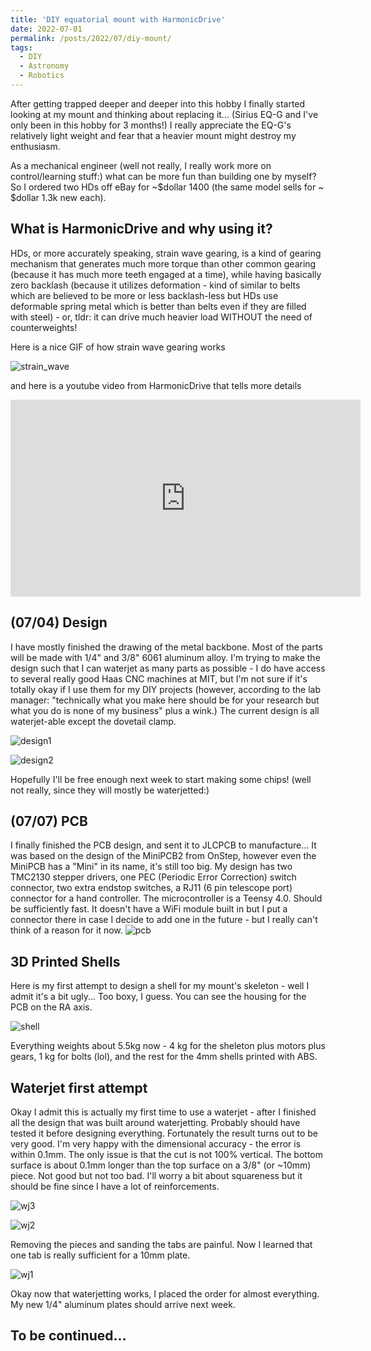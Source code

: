 ```yaml
---
title: 'DIY equatorial mount with HarmonicDrive'
date: 2022-07-01
permalink: /posts/2022/07/diy-mount/
tags:
  - DIY
  - Astronomy
  - Robotics
---
```


After getting trapped deeper and deeper into this hobby I finally started looking at my mount and thinking about replacing it... (Sirius EQ-G and I've only been in this hobby for 3 months!) I really appreciate the EQ-G's relatively light weight and fear that a heavier mount might destroy my enthusiasm.

As a mechanical engineer (well not really, I really work more on control/learning stuff:) what can be more fun than building one by myself? So I ordered two HDs off eBay for ~$dollar 1400 (the same model sells for ~ $dollar 1.3k new each). 

## What is HarmonicDrive and why using it?

HDs, or more accurately speaking, strain wave gearing, is a kind of gearing mechanism that generates much more torque than other common gearing (because it has much more teeth engaged at a time), while having basically zero backlash (because it utilizes deformation - kind of similar to belts which are believed to be more or less backlash-less but HDs use deformable spring metal which is better than belts even if they are filled with steel) - or, tldr: it can drive much heavier load WITHOUT the need of counterweights! 

Here is a nice GIF of how strain wave gearing works

![strain_wave](https://upload.wikimedia.org/wikipedia/commons/thumb/2/21/HarmonicDriveAni.gif/240px-HarmonicDriveAni.gif)

and here is a youtube video from HarmonicDrive that tells more details

<iframe width="560" height="315" src="https://www.youtube.com/embed/nj1vO3cP7ug" title="YouTube video player" frameborder="0" allow="accelerometer; autoplay; clipboard-write; encrypted-media; gyroscope; picture-in-picture" allowfullscreen></iframe>

## (07/04) Design

I have mostly finished the drawing of the metal backbone.
Most of the parts will be made with 1/4" and 3/8" 6061 aluminum alloy.
I'm trying to make the design such that I can waterjet as many parts as possible - I do have access to several really good Haas CNC machines at MIT, but I'm not sure if it's totally okay if I use them for my DIY projects (however, according to the lab manager: "technically what you make here should be for your research but what you do is none of my business" plus a wink.)
The current design is all waterjet-able except the dovetail clamp.

![design1](/images/hdmount/design1.jpeg)

![design2](/images/hdmount/design2.jpeg)

Hopefully I'll be free enough next week to start making some chips! (well not really, since they will mostly be waterjetted:)

## (07/07) PCB

I finally finished the PCB design, and sent it to JLCPCB to manufacture... 
It was based on the design of the MiniPCB2 from OnStep, however even the MiniPCB has a "Mini" in its name, it's still too big.
My design has two TMC2130 stepper drivers, one PEC (Periodic Error Correction) switch connector, two extra endstop switches, a RJ11 (6 pin telescope port) connector for a hand controller.
The microcontroller is a Teensy 4.0.
Should be sufficiently fast.
It doesn't have a WiFi module built in but I put a connector there in case I decide to add one in the future - but I really can't think of a reason for it now.
![pcb](/images/hdmount/pcb.PNG)

## 3D Printed Shells

Here is my first attempt to design a shell for my mount's skeleton - well I admit it's a bit ugly...
Too boxy, I guess.
You can see the housing for the PCB on the RA axis.

![shell](/images/hdmount/shell.jpg)

Everything weights about 5.5kg now - 4 kg for the sheleton plus motors plus gears, 1 kg for bolts (lol), and the rest for the 4mm shells printed with ABS.

## Waterjet first attempt

Okay I admit this is actually my first time to use a waterjet - after I finished all the design that was built around waterjetting. 
Probably should have tested it before designing everything.
Fortunately the result turns out to be very good.
I'm very happy with the dimensional accuracy - the error is within 0.1mm.
The only issue is that the cut is not 100% vertical.
The bottom surface is about 0.1mm longer than the top surface on a 3/8" (or ~10mm) piece.
Not good but not too bad. 
I'll worry a bit about squareness but it should be fine since I have a lot of reinforcements.

![wj3](/images/hdmount/waterjet3.jpeg)

![wj2](/images/hdmount/waterjet2.jpeg)

Removing the pieces and sanding the tabs are painful.
Now I learned that one tab is really sufficient for a 10mm plate. 

![wj1](/images/hdmount/waterjet1.jpeg)

Okay now that waterjetting works, I placed the order for almost everything.
My new 1/4" aluminum plates should arrive next week.


## To be continued...